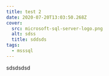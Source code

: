 ```yaml
---
title: test 2
date: 2020-07-20T13:03:50.268Z
cover:
  src: microsoft-sql-server-logo.png
  alt: sdss
  title: sddsds
tags:
  - msssql
---
```

sdsdsdsd